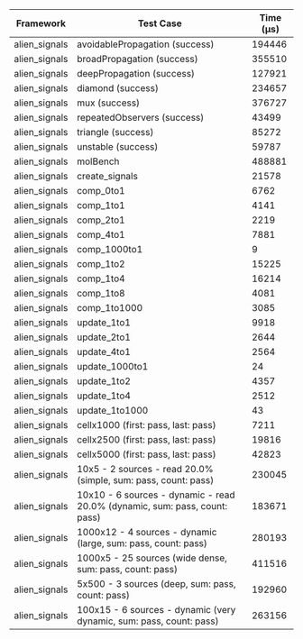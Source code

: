 | Framework | Test Case | Time (μs) |
| --- | --- | --- |
| alien_signals | avoidablePropagation (success) | 194446 |
| alien_signals | broadPropagation (success) | 355510 |
| alien_signals | deepPropagation (success) | 127921 |
| alien_signals | diamond (success) | 234657 |
| alien_signals | mux (success) | 376727 |
| alien_signals | repeatedObservers (success) | 43499 |
| alien_signals | triangle (success) | 85272 |
| alien_signals | unstable (success) | 59787 |
| alien_signals | molBench | 488881 |
| alien_signals | create_signals | 21578 |
| alien_signals | comp_0to1 | 6762 |
| alien_signals | comp_1to1 | 4141 |
| alien_signals | comp_2to1 | 2219 |
| alien_signals | comp_4to1 | 7881 |
| alien_signals | comp_1000to1 | 9 |
| alien_signals | comp_1to2 | 15225 |
| alien_signals | comp_1to4 | 16214 |
| alien_signals | comp_1to8 | 4081 |
| alien_signals | comp_1to1000 | 3085 |
| alien_signals | update_1to1 | 9918 |
| alien_signals | update_2to1 | 2644 |
| alien_signals | update_4to1 | 2564 |
| alien_signals | update_1000to1 | 24 |
| alien_signals | update_1to2 | 4357 |
| alien_signals | update_1to4 | 2512 |
| alien_signals | update_1to1000 | 43 |
| alien_signals | cellx1000 (first: pass, last: pass) | 7211 |
| alien_signals | cellx2500 (first: pass, last: pass) | 19816 |
| alien_signals | cellx5000 (first: pass, last: pass) | 42823 |
| alien_signals | 10x5 - 2 sources - read 20.0% (simple, sum: pass, count: pass) | 230045 |
| alien_signals | 10x10 - 6 sources - dynamic - read 20.0% (dynamic, sum: pass, count: pass) | 183671 |
| alien_signals | 1000x12 - 4 sources - dynamic (large, sum: pass, count: pass) | 280193 |
| alien_signals | 1000x5 - 25 sources (wide dense, sum: pass, count: pass) | 411516 |
| alien_signals | 5x500 - 3 sources (deep, sum: pass, count: pass) | 192960 |
| alien_signals | 100x15 - 6 sources - dynamic (very dynamic, sum: pass, count: pass) | 263156 |
